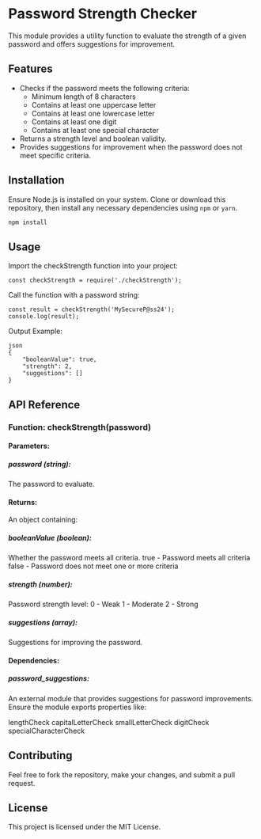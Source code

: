 # Password Strength Checker #

This module provides a utility function to evaluate the strength of a given password and offers suggestions for improvement.

## Features ##
- Checks if the password meets the following criteria:
  - Minimum length of 8 characters
  - Contains at least one uppercase letter
  - Contains at least one lowercase letter
  - Contains at least one digit
  - Contains at least one special character
- Returns a strength level and boolean validity.
- Provides suggestions for improvement when the password does not meet specific criteria.

## Installation ##
Ensure Node.js is installed on your system. Clone or download this repository, then install any necessary dependencies using `npm` or `yarn`.

```bash
npm install
```

## Usage ##
Import the checkStrength function into your project:

```
const checkStrength = require('./checkStrength');
```

Call the function with a password string:
```
const result = checkStrength('MySecureP@ss24');
console.log(result);
```

Output Example:
```
json
{
    "booleanValue": true,
    "strength": 2,
    "suggestions": []
}
```

## API Reference ##

### Function: checkStrength(password) ###

#### Parameters: ####

##### password (string): ##### 
The password to evaluate.

#### Returns: ####

An object containing:

##### booleanValue (boolean): ##### 
Whether the password meets all criteria.
true - Password meets all criteria
false - Password does not meet one or more criteria

##### strength (number): ##### 

Password strength level:
0 - Weak
1 - Moderate
2 - Strong

##### suggestions (array): ##### 
Suggestions for improving the password.

#### Dependencies: ####

##### password_suggestions: #####
An external module that provides suggestions for password improvements. Ensure the module exports properties like:

lengthCheck
capitalLetterCheck
smallLetterCheck
digitCheck
specialCharacterCheck

## Contributing ##
Feel free to fork the repository, make your changes, and submit a pull request.

## License ##
This project is licensed under the MIT License.
